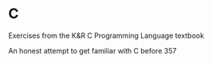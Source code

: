 # C
Exercises from the K&amp;R C Programming Language textbook

An honest attempt to get familiar with C before 357
